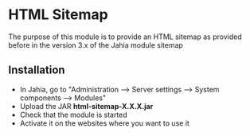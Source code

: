 
# HTML Sitemap

The purpose of this module is to provide an HTML sitemap as provided before in the version 3.x of the Jahia module sitemap

## Installation

- In Jahia, go to "Administration --> Server settings --> System components --> Modules"
- Upload the JAR **html-sitemap-X.X.X.jar**
- Check that the module is started
- Activate it on the websites where you want to use it

